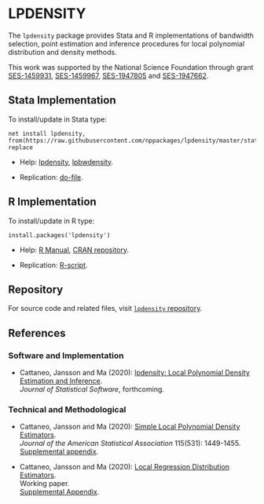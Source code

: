 # LPDENSITY

The `lpdensity` package provides Stata and R implementations of bandwidth selection, point estimation and inference procedures for local polynomial distribution and density methods.

This work was supported by the National Science Foundation through grant [SES-1459931](https://www.nsf.gov/awardsearch/showAward?AWD_ID=1459931), [SES-1459967](https://www.nsf.gov/awardsearch/showAward?AWD_ID=1459967), [SES-1947805](https://www.nsf.gov/awardsearch/showAward?AWD_ID=1947805) and [SES-1947662](https://www.nsf.gov/awardsearch/showAward?AWD_ID=1947662).

## Stata Implementation

To install/update in Stata type:
```
net install lpdensity, from(https://raw.githubusercontent.com/nppackages/lpdensity/master/stata) replace
```

- Help: [lpdensity](https://raw.githubusercontent.com/nppackages/lpdensity/master/stata/lpdensity.pdf), [lpbwdensity](https://raw.githubusercontent.com/nppackages/lpdensity/master/stata/lpbwdensity.pdf).

- Replication: [do-file](https://raw.githubusercontent.com/nppackages/lpdensity/master/stata/lpdensity_illustration.do).

## R Implementation

To install/update in R type:
```
install.packages('lpdensity')
```
- Help: [R Manual](https://cran.r-project.org/web/packages/lpdensity/lpdensity.pdf), [CRAN repository](https://cran.r-project.org/package=lpdensity).

- Replication: [R-script](https://raw.githubusercontent.com/nppackages/lpdensity/master/R/lpdensity_illustration.r).

## Repository

For source code and related files, visit [`lpdensity` repository](https://github.com/nppackages/lpdensity/).


## References

### Software and Implementation

- Cattaneo, Jansson and Ma (2020): [lpdensity: Local Polynomial Density Estimation and Inference](https://nppackages.github.io/references/Cattaneo-Jansson-Ma_2020_JSS.pdf).<br>
_Journal of Statistical Software_, forthcoming.

### Technical and Methodological

- Cattaneo, Jansson and Ma (2020): [Simple Local Polynomial Density Estimators](https://nppackages.github.io/references/Cattaneo-Jansson-Ma_2020_JASA.pdf).<br>
_Journal of the American Statistical Association_ 115(531): 1449-1455.<br>
[Supplemental appendix](https://nppackages.github.io/references/Cattaneo-Jansson-Ma_2020_JASA--Supplement.pdf).

- Cattaneo, Jansson and Ma (2020): [Local Regression Distribution Estimators](https://nppackages.github.io/references/Cattaneo-Jansson-Ma_2020_JoE.pdf).<br>
Working paper.<br>
[Supplemental Appendix](https://nppackages.github.io/references/Cattaneo-Jansson-Ma_2020_JoE--Supplement.pdf).

<br><br>
